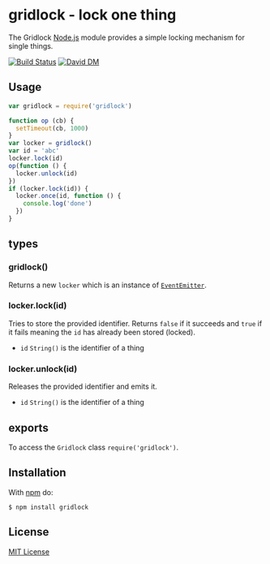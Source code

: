 
# gridlock - lock one thing

The Gridlock [Node.js](http://nodejs.org/) module provides a simple locking mechanism for single things.

[![Build Status](https://secure.travis-ci.org/michaelnisi/gridlock.svg)](http://travis-ci.org/michaelnisi/gridlock) [![David DM](https://david-dm.org/michaelnisi/gridlock.svg)](http://david-dm.org/michaelnisi/gridlock)

## Usage

```js
var gridlock = require('gridlock')

function op (cb) {
  setTimeout(cb, 1000)
}
var locker = gridlock()
var id = 'abc'
locker.lock(id)
op(function () {
  locker.unlock(id)
})
if (locker.lock(id)) {
  locker.once(id, function () {
    console.log('done')
  })
}
```

## types

### gridlock()

Returns a new `locker` which is an instance of [`EventEmitter`](http://nodejs.org/api/events.html#events_class_events_eventemitter).

### locker.lock(id)

Tries to store the provided identifier. Returns `false` if it succeeds and `true` if it fails meaning the `id` has already been stored (locked).

- `id` `String()` is the identifier of a thing

### locker.unlock(id)

Releases the provided identifier and emits it.

- `id` `String()` is the identifier of a thing

## exports

To access the `Gridlock` class `require('gridlock')`.

## Installation

With [npm](https://npmjs.org/package/gridlock) do:

```
$ npm install gridlock
```

## License

[MIT License](https://github.com/michaelnisi/gridlock/blob/master/LICENSE)
